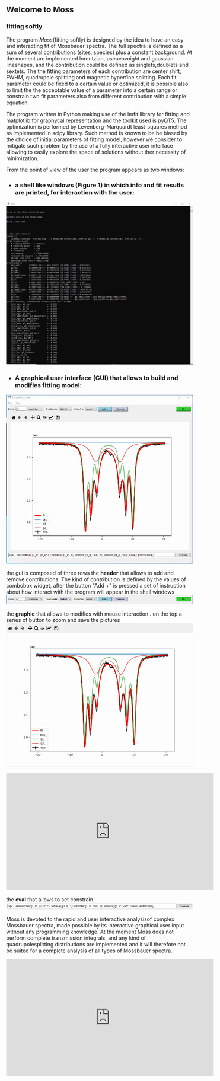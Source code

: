 ## Welcome to Moss
### fitting softly

The program *Moss*(fitting softly) is designed by the idea to have an easy and interacting fit of Mossbauer spectra.
The full spectra is defined as a sum of several contributions (sites, species) plus a constant background. 
At the moment are implemented lorentzian, pseuvovoight and gaussian lineshapes, and the contribution could be defined as singlets,doublets and sextets.
The the fitting parameters of each contribution are center shift, FWHM, quadrupole splitting and magnetic hyperfine splitting.
Each fit parameter could be fixed to a certain value or optimized, it is possible also to limit the the acceptable value of a parameter into a certain range or constrain two fit parameters also from different contribution with a simple equation. 

The program written in Python making use of the lmfit library for fitting and matplotlib for graphycal representation and the toolkit used is pyQT5.
The optimization is performed by Levenberg–Marquardt least-squares method as implemented in scipy library. Such method is known to be be biased by the choice of initial parameters of fitting model, however we consider to mitigate such problem by the use of a fully interactive user interface allowing to easily explore the space of solutions without ther necessity of minimization.

From the point of view of the user the program appears as two windows:
* ### a shell like windows (Figure 1) in which info and fit results are printed, for interaction with the user:
![figure1](./shell.png)



* ### A  graphical user interface (GUI) that allows to build and modifies fitting model:
![figure2](./gui.png)


the gui is composed of three rows
the **header** that allows to add and remove contributions. The kind of contribution is defined by the values of combobox widget, after the button  "Add +" is pressed a set of instruction about how interact with the program will appear in the shell windows
![](./gui_1.png)

the **graphic** that allows to modifies with mouse interaction . on the top a series of button to zoom and save the pictures
![](./gui_2.png)
<iframe width="560" height="315"  src="https://www.youtube.com/embed/ypmjMZGB43E" frameborder="0" allow="accelerometer; autoplay; clipboard-write; encrypted-media; gyroscope; picture-in-picture" allowfullscreen></iframe>

the **eval** that allows to set constrain
![](./gui_3.png)


Moss is devoted to the rapid and user interactive analysisof complex Mossbauer spectra, made possible by its interactive graphical user input without any programming knowledge.
At the moment Moss does not perform complete transmission integrals, and any kind of quadrupolesplitting distributions are implemented and it will therefore not be suited for a complete analysis of all types of Mössbauer spectra.


<iframe width="560" height="315" src="https://www.youtube.com/embed/dQw4w9WgXcQ" frameborder="0" allow="autoplay; encrypted-media" allowfullscreen></iframe>



```markdown

```

